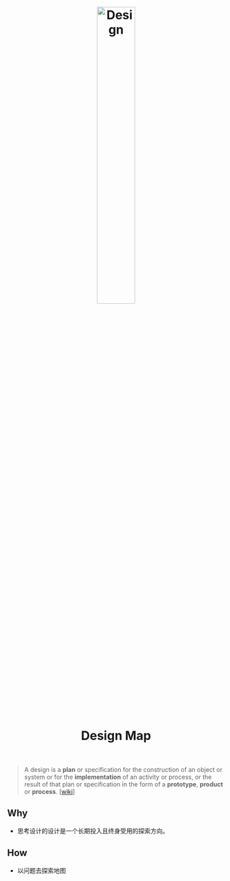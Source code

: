 <h1 align="center">
<br>
  <a href="https://www.wikiwand.com/en/Design"><img src="https://i.imgur.com/cBMjYD7.png" alt="Design" width=42%"></a>
  <br>
    <br>
  Design Map
  <br><br>
</h1>



> A design is a **plan** or specification for the construction of an object or system or for the **implementation** of an activity or process, or the result of that plan or specification in the form of a **prototype**, **product** or **process**. [[wiki](https://www.wikiwand.com/en/Design)]

## Why 

* 思考设计的设计是一个长期投入且终身受用的探索方向。

## How 

* 以问题去探索地图